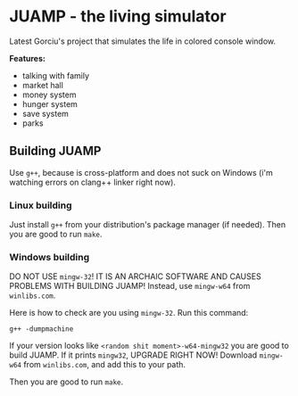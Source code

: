 # JUAMP - the living simulator

Latest Gorciu's project that simulates the life in colored console window.

**Features:**
- talking with family
- market hall
- money system
- hunger system
- save system
- parks

## Building JUAMP

Use `g++`, because is cross-platform and does not suck on Windows (i'm watching errors on clang++ linker right now).

### Linux building

Just install `g++` from your distribution's package manager (if needed). Then you are good to run `make`.

### Windows building

DO NOT USE `mingw-32`! IT IS AN ARCHAIC SOFTWARE AND CAUSES PROBLEMS WITH BUILDING JUAMP! Instead, use `mingw-w64` from `winlibs.com`.

Here is how to check are you using `mingw-32`. Run this command:

```g++ -dumpmachine```

If your version looks like `<random shit moment>-w64-mingw32` you are good to build JUAMP. If it prints `mingw32`, UPGRADE RIGHT NOW! Download `mingw-w64` from `winlibs.com`, and add this to your path.

Then you are good to run `make`.